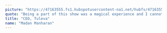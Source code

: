 ```yaml
---
picture: "https://47163555.fs1.hubspotusercontent-na1.net/hubfs/47163555/Madan.jpeg"
quote: "Being a part of this show was a magical experience and I cannot wait until our episode is live!"
title: "CEO, Tuleva"
name: "Madan Manharan"
---
```


